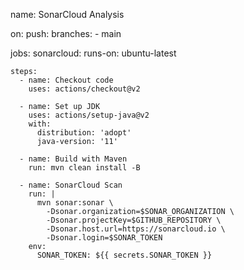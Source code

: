 name: SonarCloud Analysis

on:
  push:
    branches:
      - main

jobs:
  sonarcloud:
    runs-on: ubuntu-latest

    steps:
      - name: Checkout code
        uses: actions/checkout@v2

      - name: Set up JDK
        uses: actions/setup-java@v2
        with:
          distribution: 'adopt'
          java-version: '11'

      - name: Build with Maven
        run: mvn clean install -B

      - name: SonarCloud Scan
        run: |
          mvn sonar:sonar \
            -Dsonar.organization=$SONAR_ORGANIZATION \
            -Dsonar.projectKey=$GITHUB_REPOSITORY \
            -Dsonar.host.url=https://sonarcloud.io \
            -Dsonar.login=$SONAR_TOKEN
        env:
          SONAR_TOKEN: ${{ secrets.SONAR_TOKEN }}
          
